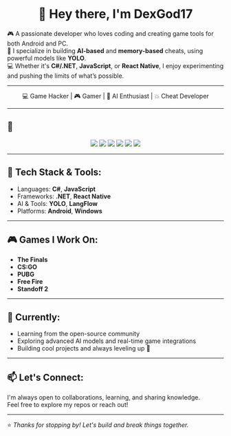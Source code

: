 <h1 align="center">👋 Hey there, I'm DexGod17</h1>

🎮 A passionate developer who loves coding and creating game tools for both Android and PC.  
🚀 I specialize in building **AI-based** and **memory-based** cheats, using powerful models like **YOLO**.  
💻 Whether it's **C#/.NET**, **JavaScript**, or **React Native**, I enjoy experimenting and pushing the limits of what’s possible.

---




<p align="center">
  💻 Game Hacker | 🎮 Gamer | 🤖 AI Enthusiast | 💥 Cheat Developer
</p>

---

## 🔧 

<p align="center">
  <img src="https://img.shields.io/badge/C%23-%23239120?style=for-the-badge&logo=c-sharp&logoColor=white" />
  <img src="https://img.shields.io/badge/JavaScript-%23f7df1e?style=for-the-badge&logo=javascript&logoColor=black" />
  <img src="https://img.shields.io/badge/.NET-%235C2D91?style=for-the-badge&logo=dotnet&logoColor=white" />
  <img src="https://img.shields.io/badge/React%20Native-20232A?style=for-the-badge&logo=react&logoColor=61DAFB" />
  <img src="https://img.shields.io/badge/YOLO%20AI-000000?style=for-the-badge&logo=python&logoColor=yellow" />
  <img src="https://img.shields.io/badge/LangFlow-blueviolet?style=for-the-badge" />
</p>

---


## 🔧 Tech Stack & Tools:
- Languages: **C#**, **JavaScript**
- Frameworks: **.NET**, **React Native**
- AI & Tools: **YOLO**, **LangFlow**
- Platforms: **Android**, **Windows**

---

## 🎮 Games I Work On:
- **The Finals**
- **CS:GO**
- **PUBG**
- **Free Fire**
- **Standoff 2**

---

## 🌱 Currently:
- Learning from the open-source community
- Exploring advanced AI models and real-time game integrations
- Building cool projects and always leveling up 💪

---

## 📫 Let's Connect:
I'm always open to collaborations, learning, and sharing knowledge.  
Feel free to explore my repos or reach out!

---

⭐ *Thanks for stopping by! Let's build and break things together.*
